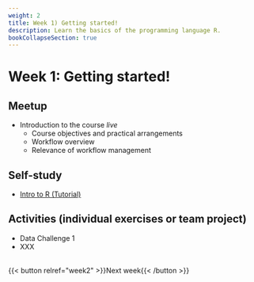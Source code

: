 ```yaml
---
weight: 2
title: Week 1) Getting started!
description: Learn the basics of the programming language R.
bookCollapseSection: true
---
```


# Week 1: Getting started!

## Meetup
- Introduction to the course *live* <!-- add zoom link-->
  - Course objectives and practical arrangements <!-- to do -->
  - Workflow overview
  - Relevance of workflow management

## Self-study
- [Intro to R (Tutorial)](docs/tutorials/intro-to-r)

## Activities (individual exercises or team project)
- Data Challenge 1
- XXX

<br>
{{< button relref="week2" >}}Next week{{< /button >}}


<!--  - Any remaining questions, please post them by DEADLINE on XXXX-->

<!--
- Reading: Web scraping workflow

- Self-study
  - Readings
    - Web scraping article Hannes/Johannes/Abhi/Andrew
    - Ethics in scraping and APIs

  - Video: Assessing research fit of web scraping and APIs [recorded]


- Self study
  - sdasd
    - data enrichment (e.g., ML APIs)
    - data collection and intelligence (e.g., search; chartmetric)
    - market research (e.g., pricewatch)

-->




<!-- Hybrid teams
-->

<!--(Module 1b: Legality and Terms of Use
paper? advice?))-->
